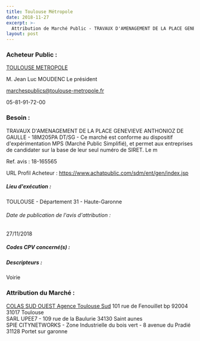 ```yaml
---
title: Toulouse Métropole
date: 2018-11-27
excerpt: >-
  Attribution de Marché Public - TRAVAUX D'AMENAGEMENT DE LA PLACE GENEVIEVE ANTHONIOZ DE GAULLE - 18M205PA DT/SG - Ce marché est conforme au dispositif d'expérimentation MPS (Marché Public Simplifié), et permet aux entrepr
layout: post
---
```


### Acheteur Public : 
<a href="/acheteur-137/siren-243100518"> TOULOUSE METROPOLE</a><br/>

M. Jean Luc MOUDENC Le président

marchespublics@toulouse-metropole.fr

05-81-91-72-00

### Besoin :

TRAVAUX D'AMENAGEMENT DE LA PLACE GENEVIEVE ANTHONIOZ DE GAULLE - 18M205PA DT/SG - Ce marché est conforme au dispositif d'expérimentation MPS (Marché Public Simplifié), et permet aux entreprises de candidater sur la base de leur seul numéro de SIRET. Le m

Ref. avis : 18-165565

URL Profil Acheteur : https://www.achatpublic.com/sdm/ent/gen/index.jsp

##### Lieu d'exécution :

TOULOUSE - Département 31 - Haute-Garonne

###### Date de publication de l'avis d'attribution : 
27/11/2018

##### Codes CPV concerné(s) :

##### Descripteurs :
Voirie <br/>

### Attribution du Marché :
<a href="/entreprise-547/siren-329405211"> COLAS SUD OUEST Agence Toulouse Sud</a>    101 rue de Fenouillet bp 92004 31017 Toulouse <br/>
SARL UPEE7 - 109 rue de la Baulurie 34130 Saint aunes <br/>
SPIE CITYNETWORKS - Zone Industrielle du bois vert - 8 avenue du Pradié 31128 Portet sur garonne <br/>
